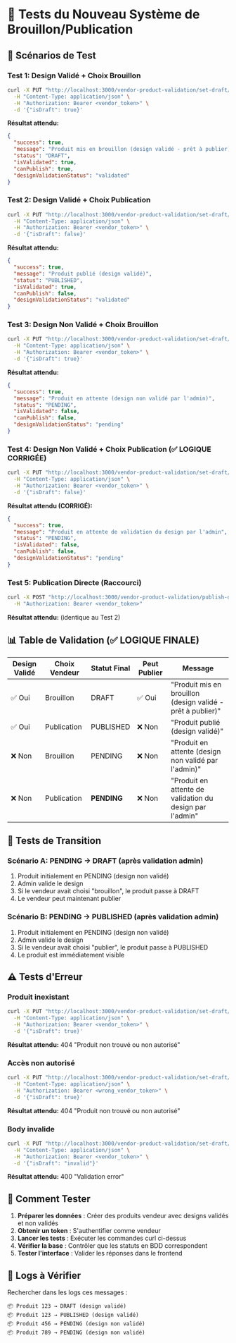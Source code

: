 # 🧪 Tests du Nouveau Système de Brouillon/Publication

## 🎯 Scénarios de Test

### Test 1: Design Validé + Choix Brouillon
```bash
curl -X PUT "http://localhost:3000/vendor-product-validation/set-draft/123" \
  -H "Content-Type: application/json" \
  -H "Authorization: Bearer <vendor_token>" \
  -d '{"isDraft": true}'
```

**Résultat attendu:**
```json
{
  "success": true,
  "message": "Produit mis en brouillon (design validé - prêt à publier)",
  "status": "DRAFT",
  "isValidated": true,
  "canPublish": true,
  "designValidationStatus": "validated"
}
```

### Test 2: Design Validé + Choix Publication
```bash
curl -X PUT "http://localhost:3000/vendor-product-validation/set-draft/123" \
  -H "Content-Type: application/json" \
  -H "Authorization: Bearer <vendor_token>" \
  -d '{"isDraft": false}'
```

**Résultat attendu:**
```json
{
  "success": true,
  "message": "Produit publié (design validé)",
  "status": "PUBLISHED",
  "isValidated": true,
  "canPublish": false,
  "designValidationStatus": "validated"
}
```

### Test 3: Design Non Validé + Choix Brouillon
```bash
curl -X PUT "http://localhost:3000/vendor-product-validation/set-draft/456" \
  -H "Content-Type: application/json" \
  -H "Authorization: Bearer <vendor_token>" \
  -d '{"isDraft": true}'
```

**Résultat attendu:**
```json
{
  "success": true,
  "message": "Produit en attente (design non validé par l'admin)",
  "status": "PENDING",
  "isValidated": false,
  "canPublish": false,
  "designValidationStatus": "pending"
}
```

### Test 4: Design Non Validé + Choix Publication (✅ LOGIQUE CORRIGÉE)
```bash
curl -X PUT "http://localhost:3000/vendor-product-validation/set-draft/456" \
  -H "Content-Type: application/json" \
  -H "Authorization: Bearer <vendor_token>" \
  -d '{"isDraft": false}'
```

**Résultat attendu (CORRIGÉ):**
```json
{
  "success": true,
  "message": "Produit en attente de validation du design par l'admin",
  "status": "PENDING",
  "isValidated": false,
  "canPublish": false,
  "designValidationStatus": "pending"
}
```

### Test 5: Publication Directe (Raccourci)
```bash
curl -X POST "http://localhost:3000/vendor-product-validation/publish-direct/123" \
  -H "Authorization: Bearer <vendor_token>"
```

**Résultat attendu:** (identique au Test 2)

## 📊 Table de Validation (✅ LOGIQUE FINALE)

| Design Validé | Choix Vendeur | Statut Final | Peut Publier | Message |
|---------------|---------------|--------------|--------------|---------|
| ✅ Oui | Brouillon | DRAFT | ✅ Oui | "Produit mis en brouillon (design validé - prêt à publier)" |
| ✅ Oui | Publication | PUBLISHED | ❌ Non | "Produit publié (design validé)" |
| ❌ Non | Brouillon | PENDING | ❌ Non | "Produit en attente (design non validé par l'admin)" |
| ❌ Non | Publication | **PENDING** | ❌ Non | "Produit en attente de validation du design par l'admin" |

## 🔄 Tests de Transition

### Scénario A: PENDING → DRAFT (après validation admin)
1. Produit initialement en PENDING (design non validé)
2. Admin valide le design
3. Si le vendeur avait choisi "brouillon", le produit passe à DRAFT
4. Le vendeur peut maintenant publier

### Scénario B: PENDING → PUBLISHED (après validation admin)
1. Produit initialement en PENDING (design non validé)
2. Admin valide le design
3. Si le vendeur avait choisi "publier", le produit passe à PUBLISHED
4. Le produit est immédiatement visible

## ⚠️ Tests d'Erreur

### Produit inexistant
```bash
curl -X PUT "http://localhost:3000/vendor-product-validation/set-draft/99999" \
  -H "Content-Type: application/json" \
  -H "Authorization: Bearer <vendor_token>" \
  -d '{"isDraft": true}'
```

**Résultat attendu:** 404 "Produit non trouvé ou non autorisé"

### Accès non autorisé
```bash
curl -X PUT "http://localhost:3000/vendor-product-validation/set-draft/123" \
  -H "Content-Type: application/json" \
  -H "Authorization: Bearer <wrong_vendor_token>" \
  -d '{"isDraft": true}'
```

**Résultat attendu:** 404 "Produit non trouvé ou non autorisé"

### Body invalide
```bash
curl -X PUT "http://localhost:3000/vendor-product-validation/set-draft/123" \
  -H "Content-Type: application/json" \
  -H "Authorization: Bearer <vendor_token>" \
  -d '{"isDraft": "invalid"}'
```

**Résultat attendu:** 400 "Validation error"

## 🚀 Comment Tester

1. **Préparer les données** : Créer des produits vendeur avec designs validés et non validés
2. **Obtenir un token** : S'authentifier comme vendeur
3. **Lancer les tests** : Exécuter les commandes curl ci-dessus
4. **Vérifier la base** : Contrôler que les statuts en BDD correspondent
5. **Tester l'interface** : Valider les réponses dans le frontend

## 📝 Logs à Vérifier

Rechercher dans les logs ces messages :
```
📦 Produit 123 → DRAFT (design validé)
📦 Produit 123 → PUBLISHED (design validé)
📦 Produit 456 → PENDING (design non validé)
📦 Produit 789 → PENDING (design non validé)
```